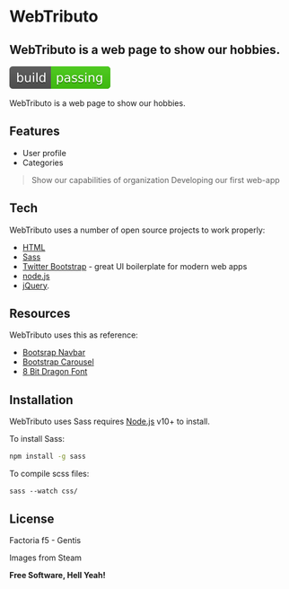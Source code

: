 # WebTributo
## WebTributo is a web page to show our hobbies.

[![Build Status](media/icons/build-passing.svg)](https://github.com/adriansunye/WebTributo)

WebTributo is a web page to show our hobbies.

## Features

- User profile
- Categories

> Show our capabilities of organization
> Developing our first web-app

## Tech

WebTributo uses a number of open source projects to work properly:

- [HTML]
- [Sass] 
- [Twitter Bootstrap] - great UI boilerplate for modern web apps
- [node.js]
- [jQuery].

## Resources

WebTributo uses this as reference:

- [Bootsrap Navbar]
- [Bootstrap Carousel]
- [8 Bit Dragon Font]

## Installation

WebTributo uses Sass requires [Node.js](https://nodejs.org/) v10+ to install.

To install Sass:

```sh
npm install -g sass
```

To compile scss files:

```
sass --watch css/
```

## License

Factoria f5 - Gentis

Images from Steam

**Free Software, Hell Yeah!**

[//]: # (These are reference links used in the body of this note and get stripped out when the markdown processor does its job. There is no need to format nicely because it shouldn't be seen. Thanks SO - http://stackoverflow.com/questions/4823468/store-comments-in-markdown-syntax)

   [HTML]: <https://developer.mozilla.org/es/docs/Web/HTML>
   [node.js]: <http://nodejs.org>
   [Twitter Bootstrap]: <http://twitter.github.com/bootstrap/>
   [jQuery]: <http://jquery.com>
   [Sass]: <https://sass-lang.com/install>
   
   [Bootsrap Navbar]: <https://getbootstrap.com/docs/5.0/components/carousel/>
   [Bootstrap Carousel]: <https://getbootstrap.com/docs/5.0/components/navbar/>
   [8 Bit Dragon Font]: <https://www.fontspace.com/eight-bit-dragon-font-f30428>